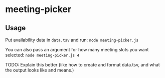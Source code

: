 # meeting-picker

## Usage

Put availability data in `data.tsv` and run: `node meeting-picker.js`

You can also pass an argument for how many meeting slots you want selected:
`node meeting-picker.js 4`

TODO: Explain this better (like how to create and format data.tsv, and what the
output looks like and means.)
